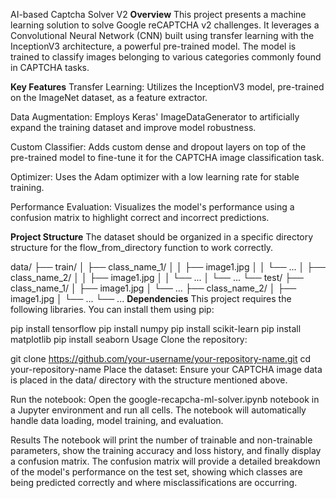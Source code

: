 AI-based Captcha Solver V2
**Overview**
This project presents a machine learning solution to solve Google reCAPTCHA v2 challenges. It leverages a Convolutional Neural Network (CNN) built using transfer learning with the InceptionV3 architecture, a powerful pre-trained model. The model is trained to classify images belonging to various categories commonly found in CAPTCHA tasks.

**Key Features**
Transfer Learning: Utilizes the InceptionV3 model, pre-trained on the ImageNet dataset, as a feature extractor.

Data Augmentation: Employs Keras' ImageDataGenerator to artificially expand the training dataset and improve model robustness.

Custom Classifier: Adds custom dense and dropout layers on top of the pre-trained model to fine-tune it for the CAPTCHA image classification task.

Optimizer: Uses the Adam optimizer with a low learning rate for stable training.

Performance Evaluation: Visualizes the model's performance using a confusion matrix to highlight correct and incorrect predictions.

**Project Structure**
The dataset should be organized in a specific directory structure for the flow_from_directory function to work correctly.

data/
├── train/
│   ├── class_name_1/
│   │   ├── image1.jpg
│   │   └── ...
│   ├── class_name_2/
│   │   ├── image1.jpg
│   │   └── ...
│   └── ...
└── test/
    ├── class_name_1/
    │   ├── image1.jpg
    │   └── ...
    ├── class_name_2/
    │   ├── image1.jpg
    │   └── ...
    └── ...
**Dependencies**
This project requires the following libraries. You can install them using pip:

pip install tensorflow
pip install numpy
pip install scikit-learn
pip install matplotlib
pip install seaborn
Usage
Clone the repository:

git clone https://github.com/your-username/your-repository-name.git
cd your-repository-name
Place the dataset: Ensure your CAPTCHA image data is placed in the data/ directory with the structure mentioned above.

Run the notebook: Open the google-recapcha-ml-solver.ipynb notebook in a Jupyter environment and run all cells. The notebook will automatically handle data loading, model training, and evaluation.

Results
The notebook will print the number of trainable and non-trainable parameters, show the training accuracy and loss history, and finally display a confusion matrix. The confusion matrix will provide a detailed breakdown of the model's performance on the test set, showing which classes are being predicted correctly and where misclassifications are occurring.

